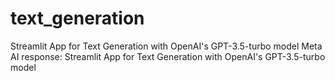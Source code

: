 # text_generation
Streamlit App for Text Generation with OpenAI's GPT-3.5-turbo model Meta AI response: Streamlit App for Text Generation with OpenAI's GPT-3.5-turbo model

